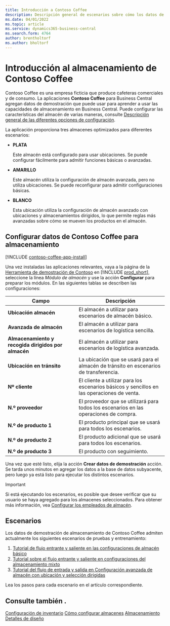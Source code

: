 ```yaml
---
title: Introducción a Contoso Coffee
description: Descripción general de escenarios sobre cómo los datos de demostración de Contoso Coffee pueden ayudarle a aprender a usar las capacidades de almacenamiento en Business Central.
ms.date: 04/01/2022
ms.topic: article
ms.service: dynamics365-business-central
ms.search.form: 4764
author: brentholtorf
ms.author: bholtorf
---
```


# Introducción al almacenamiento de Contoso Coffee

Contoso Coffee es una empresa ficticia que produce cafeteras comerciales y de consumo. La aplicaciones **Contoso Coffee** para Business Central agregan datos de demostración que puede usar para aprender a usar las capacidades de almacenamiento en Business Central. Puede configurar las características del almacén de varias maneras, consulte [Descripción general de las diferentes opciones de configuración](../../design-details-warehouse-management.md#overview-of-different-configuration-options).

La aplicación proporciona tres almacenes optimizados para diferentes escenarios:

- **PLATA**  

  Este almacén está configurado para usar ubicaciones. Se puede configurar fácilmente para admitir funciones básicas o avanzadas. 

- **AMARILLO**  

  Este almacén utiliza la configuración de almacén avanzada, pero no utiliza ubicaciones. Se puede reconfigurar para admitir configuraciones básicas.

- **BLANCO**  

  Esta ubicación utiliza la configuración de almacén avanzado con ubicaciones y almacenamientos dirigidos, lo que permite reglas más avanzadas sobre cómo se mueven los productos en el almacén.

## Configurar datos de Contoso Coffee para almacenamiento

[!INCLUDE [contoso-coffee-app-install](../../includes/contoso-coffee-app-install.md)]

Una vez instaladas las aplicaciones relevantes, vaya a la página de la [Herramienta de demostración de Contoso](https://businesscentral.dynamics.com/?page=5194) en [!INCLUDE [prod_short](../../includes/prod_short.md)], seleccione la línea *Módulo de almacén* y use la acción **Configurar** para preparar los módulos. En las siguientes tablas se describen las configuraciones:  

|Campo  |Descripción  |
|---------|---------|
|**Ubicación almacén**  |El almacén a utilizar para escenarios de almacén básico.|
|**Avanzada de almacén**  |El almacén a utilizar para escenarios de logística sencilla.|
|**Almacenamiento y recogida dirigidos por almacén**  |El almacén a utilizar para escenarios de logística avanzada.|
|**Ubicación en tránsito**  |La ubicación que se usará para el almacén de tránsito en escenarios de transferencia.|
|**Nº cliente**  |El cliente a utilizar para los escenarios básicos y sencillos en las operaciones de venta.|
|**N.º proveedor**  |El proveedor que se utilizará para todos los escenarios en las operaciones de compra.|
|**N.º de producto 1**  |El producto principal que se usará para todos los escenarios.|
|**N.º de producto 2**  |El producto adicional que se usará para todos los escenarios.|
|**N.º de producto 3**  |El producto con seguimiento.|

Una vez que esté listo, elija la acción **Crear datos de demostración** acción. Se tarda unos minutos en agregar los datos a la base de datos subyacente, pero luego ya está listo para ejecutar los distintos escenarios.  

> [!IMPORTANT]
> Si está ejecutando los escenarios, es posible que desee verificar que su usuario se haya agregado para los almacenes seleccionados. Para obtener más información, vea [Configurar los empleados de almacén](../../warehouse-how-to-set-up-warehouse-employees.md).

## Escenarios

Los datos de demostración de almacenamiento de Contoso Coffee admiten actualmente los siguientes escenarios de pruebas y entrenamiento:

1.  [Tutorial de flujo entrante y saliente en las configuraciones de almacén básico](warehouse-basic-flow-putaway-pick.md)
2.  [Tutorial sobre el flujo entrante y saliente en configuraciones del almacenamiento mixto](warehouse-mixed-flow-receive-pick-ship.md)
3.  [Tutorial del flujo de entrada y salida en Configuración avanzada de almacén con ubicación y selección dirigidas](warehouse-directed-flow.md)

Lea los pasos para cada escenario en el artículo correspondiente.  

## Consulte también .

[Configuración de inventario](../../inventory-setup-inventory.md) 
[Cómo configurar almacenes](../../inventory-how-setup-locations.md) 
[Almacenamiento](../../warehouse-manage-warehouse.md) 
[Detalles de diseño](../../design-details-warehouse-overview.md) 
